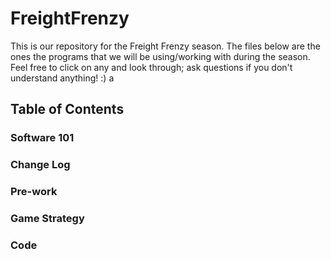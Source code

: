 # FreightFrenzy
This is our repository for the Freight Frenzy season. The files below are the ones the programs that we will be using/working with during the season. Feel free to click on any and look through; ask questions if you don't understand anything! :)
a

## Table of Contents

### Software 101
  <link to google drive>

### Change Log
  <link to google drive>

### Pre-work
  <link to Rev Hardware Client website>
  <link to Android Studio download>
  <link to FTC Github repo>
  
### Game Strategy
  <link to google drive>
  
### Code
  <add file descriptions here>
